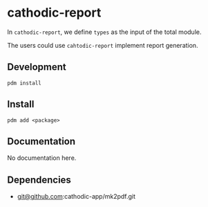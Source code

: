 # cathodic-report

In `cathodic-report`, we define `types` as the input of the total module.

The users could use `cahtodic-report` implement report generation.

## Development

`pdm install`

## Install

`pdm add <package>`

## Documentation

No documentation here.

## Dependencies

- git@github.com:cathodic-app/mk2pdf.git